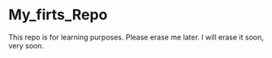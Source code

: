 # My_firts_Repo
This repo is for learning purposes. Please erase me later.
I will erase it soon, very soon.
